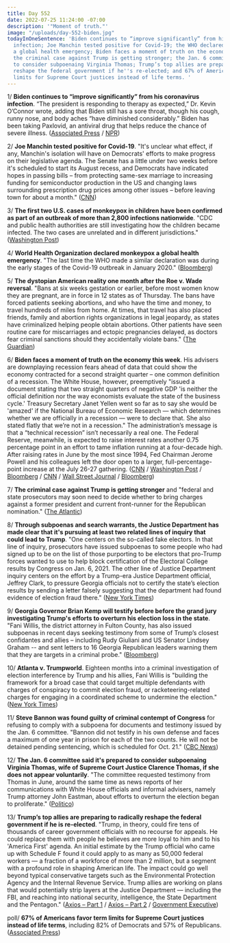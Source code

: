```yaml
---
title: Day 552
date: 2022-07-25 11:24:00 -07:00
description: '"Moment of truth."'
image: "/uploads/day-552-biden.jpg"
todayInOneSentence: 'Biden continues to “improve significantly” from his coronavirus
  infection; Joe Manchin tested positive for Covid-19; the WHO declared monkeypox
  a global health emergency; Biden faces a moment of truth on the economy this week;
  the criminal case against Trump is getting stronger; the Jan. 6 committee is prepared
  to consider subpoenaing Virginia Thomas; Trump’s top allies are preparing to radically
  reshape the federal government if he''s re-elected; and 67% of Americans favor term
  limits for Supreme Court justices instead of life terms. '
---
```


1/ **Biden continues to “improve significantly” from his coronavirus infection**. “The president is responding to therapy as expected,” Dr. Kevin O’Connor wrote, adding that Biden still has a sore throat, though his cough, runny nose, and body aches “have diminished considerably.” Biden has been taking Paxlovid, an antiviral drug that helps reduce the chance of severe illness. ([Associated Press](https://apnews.com/article/biden-covid-health-government-and-politics-e7a24a9dfb0cacd26937286cb0a2b625) / [NPR](https://www.npr.org/2022/07/24/1113263372/biden-coronavirus-symptoms-update))

2/ **Joe Manchin tested positive for Covid-19**. "It's unclear what effect, if any, Manchin's isolation will have on Democrats' efforts to make progress on their legislative agenda. The Senate has a little under two weeks before it's scheduled to start its August recess, and Democrats have indicated hopes in passing bills – from protecting same-sex marriage to increasing funding for semiconductor production in the US and changing laws surrounding prescription drug prices among other issues – before leaving town for about a month." ([CNN](https://www.cnn.com/2022/07/25/politics/joe-manchin-covid-positive/index.html))

3/ **The first two U.S. cases of monkeypox in children have been confirmed as part of an outbreak of more than 2,800 infections nationwide**. "CDC and public health authorities are still investigating how the children became infected. The two cases are unrelated and in different jurisdictions." ([Washington Post](https://www.washingtonpost.com/health/2022/07/22/first-monkeypox-cases-children-united-states/))

4/ **World Health Organization declared monkeypox a global health emergency**. "The last time the WHO made a similar declaration was during the early stages of the Covid-19 outbreak in January 2020." ([Bloomberg](https://www.bloomberg.com/news/articles/2022-07-23/who-declares-monkeypox-outbreak-an-international-emergency?sref=MIBMEEoj))

5/ **The dystopian American reality one month after the Roe v. Wade reversal**. "Bans at six weeks gestation or earlier, before most women know they are pregnant, are in force in 12 states as of Thursday. The bans have forced patients seeking abortions, and who have the time and money, to travel hundreds of miles from home. At times, that travel has also placed friends, family and abortion rights organizations in legal jeopardy, as states have criminalized helping people obtain abortions. Other patients have seen routine care for miscarriages and ectopic pregnancies delayed, as doctors fear criminal sanctions should they accidentally violate bans." ([The Guardian](https://www.theguardian.com/us-news/2022/jul/25/us-abortion-bans-states-after-roe-v-wade))

6/ **Biden faces a moment of truth on the economy this week**. His advisers are downplaying recession fears ahead of data that could show the economy contracted for a second straight quarter – one common definition of a recession. The White House, however, preemptively "issued a document stating that two straight quarters of negative GDP 'is neither the official definition nor the way economists evaluate the state of the business cycle.' Treasury Secretary Janet Yellen went so far as to say she would be 'amazed' if the National Bureau of Economic Research — which determines whether we are officially in a recession — were to declare that. She also stated flatly that we’re not in a recession." The administration’s message is that a “technical recession” isn’t necessarily a real one. The Federal Reserve, meanwhile, is expected to raise interest rates another 0.75 percentage point in an effort to tame inflation running at a four-decade high. After raising rates in June by the most since 1994, Fed Chairman Jerome Powell and his colleagues left the door open to a larger, full-percentage-point increase at the July 26-27 gathering. ([CNN](https://www.cnn.com/2022/07/25/politics/biden-big-week-for-economy-inflation/index.html) / [Washington Post](https://www.washingtonpost.com/politics/2022/07/25/biden-administration-recession-pushback/) / [Bloomberg](https://www.bloomberg.com/news/articles/2022-07-25/biden-team-s-take-on-technical-recession-it-s-not-a-real-one?sref=MIBMEEoj) / [CNN](https://www.cnn.com/2022/07/25/politics/white-house-recession-worries/index.html) / [Wall Street Journal](https://www.wsj.com/articles/fed-officials-preparing-to-lift-interest-rates-by-another-0-75-percentage-point-11658068201) / [Bloomberg](https://www.bloomberg.com/news/articles/2022-07-24/fed-to-inflict-more-pain-on-economy-as-it-readies-big-rate-hike?sref=MIBMEEoj))

7/ **The criminal case against Trump is getting stronger** and "federal and state prosecutors may soon need to decide whether to bring charges against a former president and current front-runner for the Republican nomination." ([The Atlantic](https://www.theatlantic.com/newsletters/archive/2022/07/january-6-committee-hearings-trump-charges/670931/?scrolla=5eb6d68b7fedc32c19ef33b4))

8/ **Through subpoenas and search warrants, the Justice Department has made clear that it's pursuing at least two related lines of inquiry that could lead to Trump**. "One centers on the so-called fake electors. In that line of inquiry, prosecutors have issued subpoenas to some people who had signed up to be on the list of those purporting to be electors that pro-Trump forces wanted to use to help block certification of the Electoral College results by Congress on Jan. 6, 2021. The other line of Justice Department inquiry centers on the effort by a Trump-era Justice Department official, Jeffrey Clark, to pressure Georgia officials not to certify the state’s election results by sending a letter falsely suggesting that the department had found evidence of election fraud there." ([New York Times](https://www.nytimes.com/2022/07/25/us/politics/jan-6-justice-department-garland.html))

9/ **Georgia Governor Brian Kemp will testify before before the grand jury investigating Trump's efforts to overturn his election loss in the state**. "Fani Willis, the district attorney in Fulton County, has also issued subpoenas in recent days seeking testimony from some of Trump’s closest confidantes and allies – including Rudy Giuliani and US Senator Lindsey Graham -- and sent letters to 16 Georgia Republican leaders warning them that they are targets in a criminal probe." ([Bloomberg](https://www.bloomberg.com/news/articles/2022-07-25/georgia-governor-kemp-to-testify-in-trump-s-2020-investigation?sref=MIBMEEoj))

10/ **Atlanta v. Trumpworld**. Eighteen months into a criminal investigation of election interference by Trump and his allies, Fani Willis is "building the framework for a broad case that could target multiple defendants with charges of conspiracy to commit election fraud, or racketeering-related charges for engaging in a coordinated scheme to undermine the election." ([New York Times](https://www.nytimes.com/2022/07/23/us/politics/trump-georgia-election-interference.html))

11/ **Steve Bannon was found guilty of criminal contempt of Congress** for refusing to comply with a subpoena for documents and testimony issued by the Jan. 6 committee. "Bannon did not testify in his own defense and faces a maximum of one year in prison for each of the two counts. He will not be detained pending sentencing, which is scheduled for Oct. 21." ([CBC News](https://www.cbsnews.com/news/steve-bannon-verdict-jan-6-criminal-contempt-congress-trial/))

12/ **The Jan. 6 committee said it's prepared to consider subpoenaing Virginia Thomas, wife of Supreme Court Justice Clarence Thomas, if she does not appear voluntarily**. "The committee requested testimony from Thomas in June, around the same time as news reports of her communications with White House officials and informal advisers, namely Trump attorney John Eastman, about efforts to overturn the election began to proliferate." ([Politico](https://www.politico.com/news/2022/07/24/cheney-jan-6-subpoena-ginni-thomas-00047593))

13/ **Trump’s top allies are preparing to radically reshape the federal government if he is re-elected**. "Trump, in theory, could fire tens of thousands of career government officials with no recourse for appeals. He could replace them with people he believes are more loyal to him and to his 'America First' agenda. An initial estimate by the Trump official who came up with Schedule F found it could apply to as many as 50,000 federal workers — a fraction of a workforce of more than 2 million, but a segment with a profound role in shaping American life. The impact could go well beyond typical conservative targets such as the Environmental Protection Agency and the Internal Revenue Service. Trump allies are working on plans that would potentially strip layers at the Justice Department — including the FBI, and reaching into national security, intelligence, the State Department and the Pentagon." ([Axios – Part 1](https://www.axios.com/2022/07/22/trump-2025-radical-plan-second-term) / [Axios – Part 2](https://www.axios.com/2022/07/23/donald-trump-news-schedule-f-executive-order) / [Government Executive](https://www.govexec.com/workforce/2022/07/trump-reelected-aides-plan-purge-civil-service/374842/))

poll/ **67% of Americans favor term limits for Supreme Court justices instead of life terms**, including 82% of Democrats and 57% of Republicans. ([Associated Press](https://apnews.com/article/abortion-ketanji-brown-jackson-us-supreme-court-government-and-politics-only-on-ap-8adc9a08c9e8001c8ef0455906542a60))
